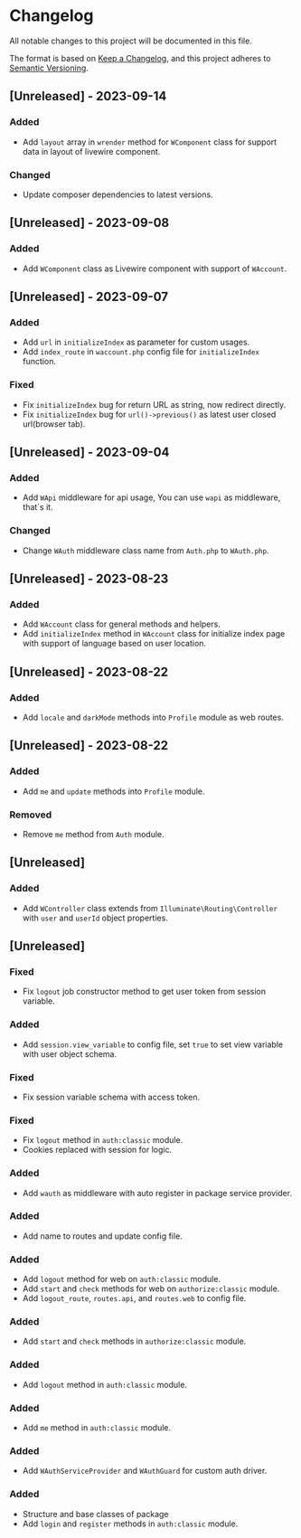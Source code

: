 # Changelog

All notable changes to this project will be documented in this file.

The format is based on [Keep a Changelog](https://keepachangelog.com/en/1.0.0/),
and this project adheres to [Semantic Versioning](https://semver.org/spec/v2.0.0.html).

## [Unreleased] - 2023-09-14

### Added
 - Add `layout` array in `wrender` method for `WComponent` class for support data in layout of livewire component.

### Changed
 - Update composer dependencies to latest versions. 

## [Unreleased] - 2023-09-08

### Added
 - Add `WComponent` class as Livewire component with support of `WAccount`. 

## [Unreleased] - 2023-09-07

### Added
 - Add `url` in `initializeIndex` as parameter for custom usages.
 - Add `index_route` in `waccount.php` config file for `initializeIndex` function.

### Fixed
 - Fix `initializeIndex` bug for return URL as string, now redirect directly. 
 - Fix `initializeIndex` bug for `url()->previous()` as latest user closed url(browser tab).

## [Unreleased] - 2023-09-04

### Added
 - Add `WApi` middleware for api usage, You can use `wapi` as middleware, that`s it.

### Changed
 - Change `WAuth` middleware class name from `Auth.php` to `WAuth.php`.


## [Unreleased] - 2023-08-23

### Added
 - Add `WAccount` class for general methods and helpers.
 - Add `initializeIndex` method in `WAccount` class for initialize index page with support of language based on user location.

## [Unreleased] - 2023-08-22

### Added
 - Add `locale` and `darkMode` methods into `Profile` module as web routes.

## [Unreleased] - 2023-08-22

### Added
 - Add `me` and `update` methods into `Profile` module.

### Removed
 - Remove `me` method from `Auth` module.

## [Unreleased]

### Added
 - Add `WController` class extends from `Illuminate\Routing\Controller` with `user` and `userId` object properties.

## [Unreleased]

### Fixed
 - Fix `logout` job constructor method to get user token from session variable.

### Added
 - Add `session.view_variable` to config file, set `true` to set view variable with user object schema.

### Fixed
 - Fix session variable schema with access token.

### Fixed
 - Fix `logout` method in `auth:classic` module.
 - Cookies replaced with session for logic.

### Added 
 - Add `wauth` as middleware with auto register in package service provider.

### Added
 - Add name to routes and update config file.

### Added
 - Add `logout` method for web on `auth:classic` module.
 - Add `start` and `check` methods for web on `authorize:classic` module.
 - Add `logout_route`, `routes.api`, and `routes.web` to config file.

### Added
 - Add `start` and `check` methods in `authorize:classic` module.

### Added
 - Add `logout` method in `auth:classic` module.

### Added
 - Add `me` method in `auth:classic` module.

### Added
 - Add `WAuthServiceProvider` and `WAuthGuard` for custom auth driver.

### Added
 - Structure and base classes of package
 - Add `login` and `register` methods in `auth:classic` module.
